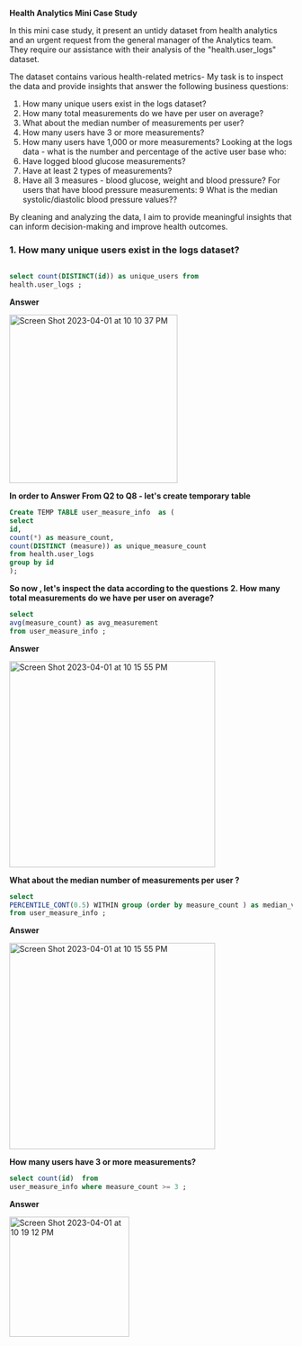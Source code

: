 **Health Analytics Mini Case Study** 


In this mini case study, it present an untidy dataset from health analytics and an urgent request from the general manager of the Analytics team. 
They require our assistance with their analysis of the "health.user_logs" dataset.

The dataset contains various health-related metrics- My task is to inspect the data and provide insights that answer the following business questions:

1. How many unique users exist in the logs dataset?
2. How many total measurements do we have per user on average?
3. What about the median number of measurements per user?
4. How many users have 3 or more measurements?
5. How many users have 1,000 or more measurements?
Looking at the logs data - what is the number and percentage of the active user base who:
6. Have logged blood glucose measurements?
7. Have at least 2 types of measurements?
8. Have all 3 measures - blood glucose, weight and blood pressure?
For users that have blood pressure measurements:
9	What is the median systolic/diastolic blood pressure values??

By cleaning and analyzing the data, I aim to provide meaningful insights that can inform decision-making and improve health outcomes.


### 1. How many unique users exist in the logs dataset?
````sql

select count(DISTINCT(id)) as unique_users from 
health.user_logs ; 

````

**Answer**

<img width="299" alt="Screen Shot 2023-04-01 at 10 10 37 PM" src="https://user-images.githubusercontent.com/51711008/229291179-28e8aede-01f5-40e1-9dca-3851a2eef817.png">

**In order to Answer From Q2 to Q8 - let's create temporary table**

````sql
Create TEMP TABLE user_measure_info  as (
select 
id, 
count(*) as measure_count,
count(DISTINCT (measure)) as unique_measure_count 
from health.user_logs
group by id
);
````
**So now , let's inspect the data according to the questions**
**2. How many total measurements do we have per user on average?**

````sql
select 
avg(measure_count) as avg_measurement 
from user_measure_info ;

````

**Answer**

<img width="366" alt="Screen Shot 2023-04-01 at 10 15 55 PM" src="https://user-images.githubusercontent.com/51711008/229291323-b17f01f5-bc71-4e02-b0c8-bf311613d363.png">

**What about the median number of measurements per user ?**
````sql
select 
PERCENTILE_CONT(0.5) WITHIN group (order by measure_count ) as median_value
from user_measure_info ; 
````

**Answer**

<img width="366" alt="Screen Shot 2023-04-01 at 10 15 55 PM" src="https://user-images.githubusercontent.com/51711008/229291391-16785b98-d588-4363-8389-6325a3abda4e.png">

**How many users have 3 or more measurements?**
````sql
select count(id)  from 
user_measure_info where measure_count >= 3 ; 

````
**Answer**

<img width="213" alt="Screen Shot 2023-04-01 at 10 19 12 PM" src="https://user-images.githubusercontent.com/51711008/229291471-60682b62-1ccd-4c43-911a-32b3d0d1b9a8.png">





